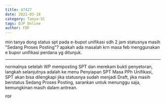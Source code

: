 ```yaml
---
title: 47427
date: 2021-03-18
category: Tanya-SC
tags: DJP Online
author: FDF
---
```


min tanya dong status spt pada e-bupot unifikasi sdh 2 jam statusnya masih "Sedang Proses Posting"? apakah ada masalah krn masa feb menggunakan e bupor unifikasi perdana yg ditunjuk.

---

normalnya setelah WP memposting SPT dan merekam bukti penyetoran, langkah selanjutnya adalah ke menu Penyiapan SPT Masa PPh Unifikasi, SPT akan bisa dilengkapi jika statusnya sudah menjadi Draft, jika masih berstatus Sedang Proses Posting, sarankan untuk menunggu saja, kemungkinan masih dalam antrean.

`FDF`
